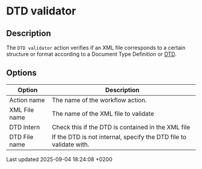 <div id="header">

# DTD validator

</div>

<div id="content">

<div class="sect1">

## Description

<div class="sectionbody">

<div class="paragraph">

The `DTD validator` action verifies if an XML file corresponds to a certain structure or format according to a Document Type Definition or [DTD](http://en.wikipedia.org/wiki/Document_Type_Definition).

</div>

</div>

</div>

<div class="sect1">

## Options

<div class="sectionbody">

| Option        | Description                                                        |
| ------------- | ------------------------------------------------------------------ |
| Action name   | The name of the workflow action.                                   |
| XML File name | The name of the XML file to validate                               |
| DTD Intern    | Check this if the DTD is contained in the XML file                 |
| DTD File name | If the DTD is not internal, specify the DTD file to validate with. |

</div>

</div>

</div>

<div id="footer">

<div id="footer-text">

Last updated 2025-09-04 18:24:08 +0200

</div>

</div>
